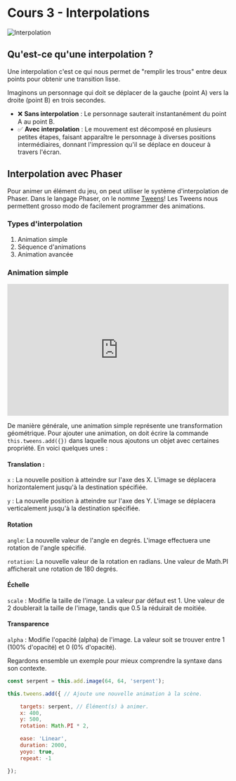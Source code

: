 # Cours 3 - Interpolations

![Interpolation](https://github.com/tim-montmorency/compendium/assets/142059735/bc85f55a-cebf-4eac-9b35-34c6ee13ade7)

## Qu'est-ce qu'une interpolation ?

Une interpolation c'est ce qui nous permet de "remplir les trous" entre deux points pour obtenir une transition lisse.

Imaginons un personnage qui doit se déplacer de la gauche (point A) vers la droite (point B) en trois secondes.

* ❌ **Sans interpolation** : Le personnage sauterait instantanément du point A au point B.
* ✅ **Avec interpolation** : Le mouvement est décomposé en plusieurs petites étapes, faisant apparaître le personnage à diverses positions intermédiaires, donnant l'impression qu'il se déplace en douceur à travers l'écran.

## Interpolation avec Phaser

Pour animer un élément du jeu, on peut utiliser le système d'interpolation de Phaser. Dans le langage Phaser, on le nomme [Tweens](https://newdocs.phaser.io/docs/3.80.0/Phaser.Tweens)! Les Tweens nous permettent grosso modo de facilement programmer des animations.

### Types d'interpolation

1. Animation simple
1. Séquence d'animations
1. Animation avancée

### Animation simple

<iframe class="aspect-2-1" height="300" style="width: 100%;" scrolling="no" title="Tween" src="https://codepen.io/tim-momo/embed/YzbePoR?default-tab=result&theme-id=50173" frameborder="no" loading="lazy" allowtransparency="true" allowfullscreen="true">
  See the Pen <a href="https://codepen.io/tim-momo/pen/YzbePoR">
  Tween</a> by TIM Montmorency (<a href="https://codepen.io/tim-momo">@tim-momo</a>)
  on <a href="https://codepen.io">CodePen</a>.
</iframe>

De manière générale, une animation simple représente une transformation géométrique. Pour ajouter une animation, on doit écrire la commande `this.tweens.add({})` dans laquelle nous ajoutons un objet avec certaines propriété. En voici quelques unes : 

#### Translation : 

`x` : La nouvelle position à atteindre sur l'axe des X. L'image se déplacera horizontalement jusqu'à la destination spécifiée.

`y` : La nouvelle position à atteindre sur l'axe des Y. L'image se déplacera verticalement jusqu'à la destination spécifiée.

#### Rotation

`angle`: La nouvelle valeur de l'angle en degrés. L'image effectuera une rotation de l'angle spécifié.

`rotation`: La nouvelle valeur de la rotation en radians. Une valeur de Math.PI afficherait une rotation de 180 degrés.

#### Échelle

`scale` : Modifie la taille de l'image. La valeur par défaut est 1. Une valeur de 2 doublerait la taille de l'image, tandis que 0.5 la réduirait de moitiée.

#### Transparence

`alpha` : Modifie l'opacité (alpha) de l'image. La valeur soit se trouver entre 1 (100% d'opacité) et 0 (0% d'opacité).

Regardons ensemble un exemple pour mieux comprendre la syntaxe dans son contexte.

```js
const serpent = this.add.image(64, 64, 'serpent');

this.tweens.add({ // Ajoute une nouvelle animation à la scène.

    targets: serpent, // Élément(s) à animer.
    x: 400,
    y: 500,
    rotation: Math.PI * 2,

    ease: 'Linear', 
    duration: 2000,
    yoyo: true,
    repeat: -1

});
```

